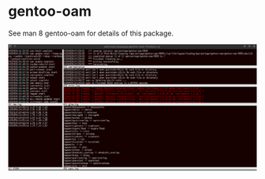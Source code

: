 # gentoo-oam

See man 8 gentoo-oam for details of this package.

![oam-watch](screenshots/oam-watch.png?raw=true "oam-watch sample")
